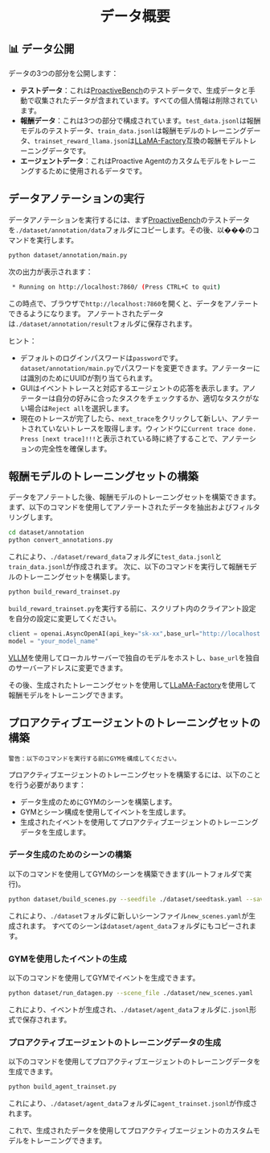 <div align= "center">
    <h1> データ概要 </h1>
</div>

## 📊 データ公開

データの3つの部分を公開します：

- **テストデータ**：これは[ProactiveBench](../eval/README.md)のテストデータで、生成データと手動で収集されたデータが含まれています。すべての個人情報は削除されています。
- **報酬データ**：これは3つの部分で構成されています。`test_data.jsonl`は報酬モデルのテストデータ、`train_data.jsonl`は報酬モデルのトレーニングデータ、`trainset_reward_llama.json`は[LLaMA-Factory](https://github.com/hiyouga/LLaMA-Factory)互換の報酬モデルトレーニングデータです。
- **エージェントデータ**：これはProactive Agentのカスタムモデルをトレーニングするために使用されるデータです。

## データアノテーションの実行

データアノテーションを実行するには、まず[ProactiveBench](../eval/README.md)のテストデータを`./dataset/annotation/data`フォルダにコピーします。その後、以���のコマンドを実行します。

```bash
python dataset/annotation/main.py
```

次の出力が表示されます：

```bash
 * Running on http://localhost:7860/ (Press CTRL+C to quit)
```

この時点で、ブラウザで`http://localhost:7860`を開くと、データをアノテートできるようになります。
アノテートされたデータは`./dataset/annotation/result`フォルダに保存されます。

ヒント：
- デフォルトのログインパスワードは`password`です。`dataset/annotation/main.py`でパスワードを変更できます。アノテーターには識別のためにUUIDが割り当てられます。
- GUIはイベントトレースと対応するエージェントの応答を表示します。アノテーターは自分の好みに合ったタスクをチェックするか、適切なタスクがない場合は`Reject all`を選択します。
- 現在のトレースが完了したら、`next_trace`をクリックして新しい、アノテートされていないトレースを取得します。ウィンドウに`Current trace done. Press [next trace]!!!`と表示されている時に終了することで、アノテーションの完全性を確保します。

## 報酬モデルのトレーニングセットの構築

データをアノテートした後、報酬モデルのトレーニングセットを構築できます。
まず、以下のコマンドを使用してアノテートされたデータを抽出およびフィルタリングします。

```bash
cd dataset/annotation
python convert_annotations.py
```

これにより、`./dataset/reward_data`フォルダに`test_data.jsonl`と`train_data.jsonl`が作成されます。
次に、以下のコマンドを実行して報酬モデルのトレーニングセットを構築します。

```bash
python build_reward_trainset.py
```

`build_reward_trainset.py`を実行する前に、スクリプト内のクライアント設定を自分の設定に変更してください。

```python
client = openai.AsyncOpenAI(api_key="sk-xx",base_url="http://localhost:8000/v1/")
model = "your_model_name"
```

[ VLLM](https://github.com/vllm-project/vllm)を使用してローカルサーバーで独自のモデルをホストし、`base_url`を独自のサーバーアドレスに変更できます。

その後、生成されたトレーニングセットを使用して[LLaMA-Factory](https://github.com/hiyouga/LLaMA-Factory)を使用して報酬モデルをトレーニングできます。

## プロアクティブエージェントのトレーニングセットの構築

```Plaintext
警告：以下のコマンドを実行する前にGYMを構成してください。
```

プロアクティブエージェントのトレーニングセットを構築するには、以下のことを行う必要があります：

- データ生成のためにGYMのシーンを構築します。
- GYMとシーン構成を使用してイベントを生成します。
- 生成されたイベントを使用してプロアクティブエージェントのトレーニングデータを生成します。

### データ生成のためのシーンの構築

以下のコマンドを使用してGYMのシーンを構築できます(ルートフォルダで実行)。

```bash
python dataset/build_scenes.py --seedfile ./dataset/seedtask.yaml --savefile ./dataset/new_scenes.yaml
```

これにより、`./dataset`フォルダに新しいシーンファイル`new_scenes.yaml`が生成されます。
すべてのシーンは`dataset/agent_data`フォルダにもコピーされます。

### GYMを使用したイベントの生成

以下のコマンドを使用してGYMでイベントを生成できます。

```bash
python dataset/run_datagen.py --scene_file ./dataset/new_scenes.yaml
```

これにより、イベントが生成され、`./dataset/agent_data`フォルダに`.jsonl`形式で保存されます。

### プロアクティブエージェントのトレーニングデータの生成

以下のコマンドを使用してプロアクティブエージェントのトレーニングデータを生成できます。

```bash
python build_agent_trainset.py
```

これにより、`./dataset/agent_data`フォルダに`agent_trainset.jsonl`が作成されます。

これで、生成されたデータを使用してプロアクティブエージェントのカスタムモデルをトレーニングできます。
